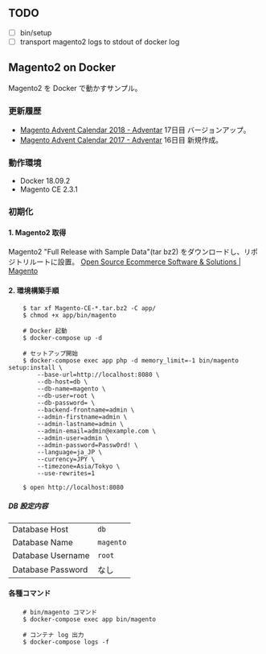 ## TODO
- [ ] bin/setup
- [ ] transport magento2 logs to stdout of docker log

## Magento2 on Docker
Magento2 を Docker で動かすサンプル。

### 更新履歴
- [Magento Advent Calendar 2018 - Adventar](https://adventar.org/calendars/3176) 17日目 バージョンアップ。
- [Magento Advent Calendar 2017 - Adventar](https://adventar.org/calendars/2349) 16日目 新規作成。

### 動作環境
- Docker 18.09.2
- Magento CE 2.3.1

### 初期化
#### 1. Magento2 取得
Magento2 "Full Release with Sample Data"(tar bz2) をダウンロードし、リポジトリルートに設置。
[Open Source Ecommerce Software & Solutions | Magento](https://magento.com/tech-resources/download)

#### 2. 環境構築手順

        $ tar xf Magento-CE-*.tar.bz2 -C app/
        $ chmod +x app/bin/magento

        # Docker 起動
        $ docker-compose up -d

        # セットアップ開始
        $ docker-compose exec app php -d memory_limit=-1 bin/magento setup:install \
            --base-url=http://localhost:8080 \
            --db-host=db \
            --db-name=magento \
            --db-user=root \
            --db-password= \
            --backend-frontname=admin \
            --admin-firstname=admin \
            --admin-lastname=admin \
            --admin-email=admin@example.com \
            --admin-user=admin \
            --admin-password=Passw0rd! \
            --language=ja_JP \
            --currency=JPY \
            --timezone=Asia/Tokyo \
            --use-rewrites=1

        $ open http://localhost:8080

##### DB 設定内容

|  |  |
|:--|:--|
| Database Host | `db` |
| Database Name | `magento` |
| Database Username | `root` |
| Database Password | なし |

#### 各種コマンド

        # bin/magento コマンド
        $ docker-compose exec app bin/magento

        # コンテナ log 出力
        $ docker-compose logs -f
